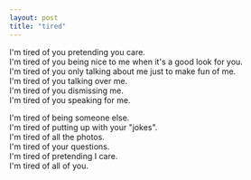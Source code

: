 ```yaml
---
layout: post
title: "tired"
---
```


I'm tired of you pretending you care.<br>
I'm tired of you being nice to me when it's a good look for you.<br>
I'm tired of you only talking about me just to make fun of me.<br>
I'm tired of you talking over me.<br>
I'm tired of you dismissing me.<br>
I'm tired of you speaking for me.

I'm tired of being someone else.<br>
I'm tired of putting up with your "jokes".<br>
I'm tired of all the photos.<br>
I'm tired of your questions.<br>
I'm tired of pretending I care.<br>
I'm tired of all of you.
